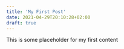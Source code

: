 ```yaml
---
title: 'My First Post'
date: 2021-04-29T20:10:28+02:00
draft: true
---
```


This is some placeholder for my first content
